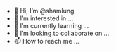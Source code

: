- 👋 Hi, I’m @shamlung
- 👀 I’m interested in ...
- 🌱 I’m currently learning ...
- 💞️ I’m looking to collaborate on ...
- 📫 How to reach me ...

<!---
shamlung/shamlung is a ✨ special ✨ repository because its `README.md` (this file) appears on your GitHub profile.
You can click the Preview link to take a look at your changes.
--->
